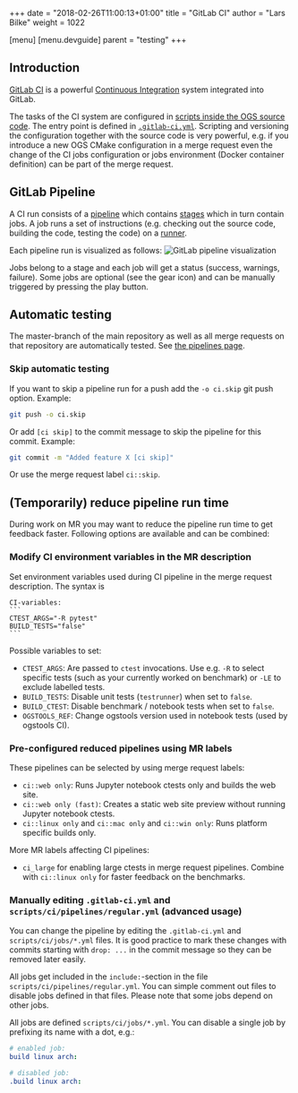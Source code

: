 +++
date = "2018-02-26T11:00:13+01:00"
title = "GitLab CI"
author = "Lars Bilke"
weight = 1022

[menu]
  [menu.devguide]
    parent = "testing"
+++

## Introduction

[GitLab CI](https://docs.gitlab.com/ee/ci/) is a powerful [Continuous Integration](../../development-workflows/continuous-integration/) system integrated into GitLab.

The tasks of the CI system are configured in [scripts inside the OGS source code](https://gitlab.opengeosys.org/ogs/ogs/-/tree/master/scripts/ci). The entry point is defined in [`.gitlab-ci.yml`](https://gitlab.opengeosys.org/ogs/ogs/-/blob/master/.gitlab-ci.yml). Scripting and versioning the configuration together with the source code is very powerful, e.g. if you introduce a new OGS CMake configuration in a merge request even the change of the CI jobs configuration or jobs environment (Docker container definition) can be part of the merge request.

## GitLab Pipeline

A CI run consists of a [pipeline](https://docs.gitlab.com/ee/ci/pipelines/) which contains [stages](https://docs.gitlab.com/ee/ci/yaml/#stages) which in turn contain jobs. A job runs a set of instructions (e.g. checking out the source code, building the code, testing the code) on a [runner](https://docs.gitlab.com/runner/).

Each pipeline run is visualized as follows:
![GitLab pipeline visualization](GitLab-Pipeline.png)

Jobs belong to a stage and each job will get a status (success, warnings, failure). Some jobs are optional (see the gear icon) and can be manually triggered by pressing the play button.

## Automatic testing

The master-branch of the main repository as well as all merge requests on that repository are automatically tested. See [the pipelines page](https://gitlab.opengeosys.org/ogs/ogs/pipelines).

### Skip automatic testing

If you want to skip a pipeline run for a push add the `-o ci.skip` git push option. Example:

```bash
git push -o ci.skip
```

Or add `[ci skip]` to the commit message to skip the pipeline for this commit. Example:

```bash
git commit -m "Added feature X [ci skip]"
```

Or use the merge request label `ci::skip`.

## (Temporarily) reduce pipeline run time

During work on MR you may want to reduce the pipeline run time to get feedback faster.
Following options are available and can be combined:

### Modify CI environment variables in the MR description

Set environment variables used during CI pipeline in the merge request description. The syntax is

<!-- markdownlint-disable -->
    CI-variables:
    ```
    CTEST_ARGS="-R pytest"
    BUILD_TESTS="false"
    ```
<!-- markdownlint-restore -->

Possible variables to set:

- `CTEST_ARGS`: Are passed to `ctest` invocations. Use e.g. `-R` to select specific tests (such as your currently worked on benchmark) or `-LE` to exclude labelled tests.
- `BUILD_TESTS`: Disable unit tests (`testrunner`) when set to `false`.
- `BUILD_CTEST`: Disable benchmark / notebook tests when set to `false`.
- `OGSTOOLS_REF`: Change ogstools version used in notebook tests (used by ogstools CI).

### Pre-configured reduced pipelines using MR labels

These pipelines can be selected by using merge request labels:

- `ci::web only`: Runs Jupyter notebook ctests only and builds the web site.
- `ci::web only (fast)`: Creates a static web site preview without running Jupyter notebook ctests.
- `ci::linux only` and `ci::mac only` and `ci::win only`: Runs platform specific builds only.

More MR labels affecting CI pipelines:

- `ci_large` for enabling large ctests in merge request pipelines. Combine with `ci::linux only` for faster feedback on the benchmarks.

### Manually editing `.gitlab-ci.yml` and `scripts/ci/pipelines/regular.yml` (advanced usage)

You can change the pipeline by editing the `.gitlab-ci.yml` and `scripts/ci/jobs/*.yml` files. It is good practice to mark these changes with commits starting with `drop: ...` in the commit message so they can be removed later easily.

All jobs get included in the `include:`-section in the file `scripts/ci/pipelines/regular.yml`. You can simple comment out files to disable jobs defined in that files. Please note that some jobs depend on other jobs.

All jobs are defined `scripts/ci/jobs/*.yml`. You can disable a single job by prefixing its name with a dot, e.g.:

```yml
# enabled job:
build linux arch:

# disabled job:
.build linux arch:
```
